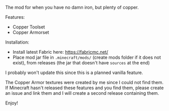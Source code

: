 The mod for when you have no damn iron, but plenty of copper.

Features:
* Copper Toolset
* Copper Armorset

Installation:
* Install latest Fabric here: https://fabricmc.net/
* Place mod jar file in `.minecraft/mods/` (create mods folder if it does not exist), from releases (the jar that doesn't have `sources` at the end)

I probably won't update this since this is a planned vanilla feature. 

The Copper Armor textures were created by me since I could not find them. If Minecraft hasn't released these features and you find them, please create an issue and link them and I will create a second release containing them.

Enjoy!
